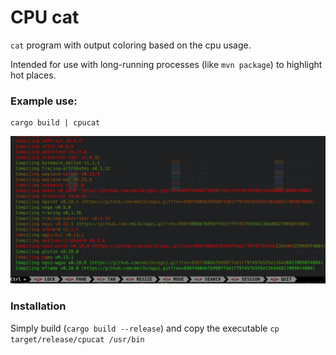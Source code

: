 # CPU cat

`cat` program with output coloring based on the cpu usage.

Intended for use with long-running processes (like `mvn package`) to highlight hot places.

### Example use:

    cargo build | cpucat

![sample output](docs/sample.jpg)

### Installation

Simply build (`cargo build --release`) and copy the executable `cp target/release/cpucat /usr/bin`
